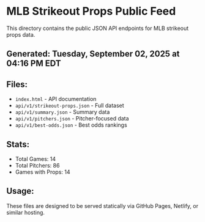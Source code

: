 # MLB Strikeout Props Public Feed

This directory contains the public JSON API endpoints for MLB strikeout props data.

## Generated: Tuesday, September 02, 2025 at 04:16 PM EDT

## Files:
- `index.html` - API documentation
- `api/v1/strikeout-props.json` - Full dataset
- `api/v1/summary.json` - Summary data
- `api/v1/pitchers.json` - Pitcher-focused data  
- `api/v1/best-odds.json` - Best odds rankings

## Stats:
- Total Games: 14
- Total Pitchers: 86
- Games with Props: 14

## Usage:
These files are designed to be served statically via GitHub Pages, Netlify, or similar hosting.

